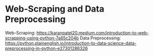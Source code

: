 # Web-Scraping and Data Preprocessing
Web-Scraping: https://karanpatel20.medium.com/introduction-to-web-scrapping-using-python-7a65c204b
Data Preprocessing: https://python.plainenglish.io/introduction-to-data-science-data-preprocessing-in-python-e27301286326
